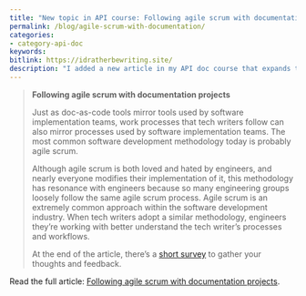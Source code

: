```yaml
---
title: "New topic in API course: Following agile scrum with documentation projects"
permalink: /blog/agile-scrum-with-documentation/
categories:
- category-api-doc
keywords:
bitlink: https://idratherbewriting.site/
description: "I added a new article in my API doc course that expands the notion of docs as code to include not only tools but processes as well. I included an excerpt below and a link to the full article."
---
```


> **Following agile scrum with documentation projects**
>
> Just as doc-as-code tools mirror tools used by software implementation teams, work processes that tech writers follow can also mirror processes used by software implementation teams. The most common software development methodology today is probably agile scrum.
>
> Although agile scrum is both loved and hated by engineers, and nearly everyone modifies their implementation of it, this methodology has resonance with engineers because so many engineering groups loosely follow the same agile scrum process. Agile scrum is an extremely common approach within the software development industry. When tech writers adopt a similar methodology, engineers they’re working with better understand the tech writer’s processes and workflows.
>
> At the end of the article, there’s a [short survey](/learnapidoc/pubapis_agile_scrum_for_docs.html#short_survey) to gather your thoughts and feedback.

Read the full article: [Following agile scrum with documentation projects](/learnapidoc/pubapis_agile_scrum_for_docs.html).


